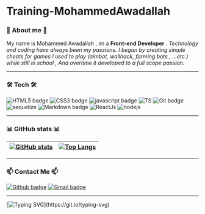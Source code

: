 # Training-MohammedAwadallah


### 🌹 About me 🌹

My name is Mohammed Awadallah , im a **Front-end Developer** .
_Technology and coding have always been my passions. I began by creating simple cheats for games I used to play (aimbot, wallhack, farming bots , ...etc.) while still in school , And overtime it developed to a full scope passion._



	 

---

### 🛠 Tech 🛠

![HTML5 badge](https://img.shields.io/badge/HTML5-E34F26?style=for-the-badge&logo=html5&logoColor=white) ![CSS3 badge](https://img.shields.io/badge/CSS3-1572B6?style=for-the-badge&logo=css3&logoColor=white)
![javascript badge](https://img.shields.io/badge/javascript-E34F26?style=for-the-badge&logo=Javascript&logoColor=white) ![TS](https://img.shields.io/badge/typescript-0078D4?style=for-the-badge&logo=typescript&logoColor=white) ![Git badge](https://img.shields.io/badge/GIT-F05032?style=for-the-badge&logo=git&logoColor=white) ![ sequelize](https://img.shields.io/badge/sequlize-100000?style=for-the-badge&logo=&logoColor=white)  ![Markdown badge](https://img.shields.io/badge/Markdown-000000?style=for-the-badge&logo=markdown&logoColor=white) ![ReactJs](https://img.shields.io/badge/ReactJs-blue?style=for-the-badge&logo=React&logoColor=black)
![nodejs](https://img.shields.io/badge/NodeJs-blue?style=for-the-badge&logo=NodeJs&logoColor=black)   



---

### 📊 GitHub stats 📊


[![GitHub stats](https://github-readme-stats.vercel.app/api?username=Moh-Awadallah&show_icons=true&theme=dark&text_color=fff&border_color=79ff97&hide_title=true)](https://github.com/Moh-Awadallah) | [![Top Langs](https://github-readme-stats.vercel.app/api/top-langs/?username=Moh-Awadallah&theme=dark&text_color=fff&border_color=79ff97&layout=compact)](https://github.com/Moh-Awadallah) 
| ----------- | ------------ |

---

### 📫 Contact Me 📫

[![Github badge](https://img.shields.io/badge/Moh%20Awadallah-100000?style=for-the-badge&logo=github&logoColor=white)](https://github.com/Moh-Awadallah) [![Gmail badge](https://img.shields.io/badge/dr.mohammed.j.awadallah@gmail.com-c5221f?style=for-the-badge&logo=gmail&logoColor=white)](mailto:dr.mohammed.j.awadallah@gmail.com)

---

[![Typing SVG](https://readme-typing-svg.herokuapp.com?font=Ubuntu&color=%230EAA20&vCenter=true&lines=Thank%20You%20For%20Stopping%20by!)](https://git.io/typing-svg)

